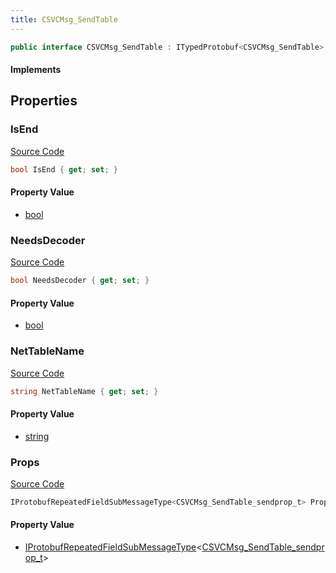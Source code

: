 ```yaml
---
title: CSVCMsg_SendTable
---
```


```csharp
public interface CSVCMsg_SendTable : ITypedProtobuf<CSVCMsg_SendTable>, INativeHandle
```

#### Implements

## Properties

### IsEnd

[Source Code](https://github.com/swiftly-solution/swiftlys2/blob/beta/managed/src/SwiftlyS2.Generated/Protobufs/Interfaces/CSVCMsg_SendTable.cs#L13)

```csharp
bool IsEnd { get; set; }
```

#### Property Value

- [bool](https://learn.microsoft.com/dotnet/api/system.boolean)

### NeedsDecoder

[Source Code](https://github.com/swiftly-solution/swiftlys2/blob/beta/managed/src/SwiftlyS2.Generated/Protobufs/Interfaces/CSVCMsg_SendTable.cs#L19)

```csharp
bool NeedsDecoder { get; set; }
```

#### Property Value

- [bool](https://learn.microsoft.com/dotnet/api/system.boolean)

### NetTableName

[Source Code](https://github.com/swiftly-solution/swiftlys2/blob/beta/managed/src/SwiftlyS2.Generated/Protobufs/Interfaces/CSVCMsg_SendTable.cs#L16)

```csharp
string NetTableName { get; set; }
```

#### Property Value

- [string](https://learn.microsoft.com/dotnet/api/system.string)

### Props

[Source Code](https://github.com/swiftly-solution/swiftlys2/blob/beta/managed/src/SwiftlyS2.Generated/Protobufs/Interfaces/CSVCMsg_SendTable.cs#L22)

```csharp
IProtobufRepeatedFieldSubMessageType<CSVCMsg_SendTable_sendprop_t> Props { get; }
```

#### Property Value

- [IProtobufRepeatedFieldSubMessageType](/docs/api/shared/netmessages/iprotobufrepeatedfieldsubmessagetype-1)<[CSVCMsg_SendTable_sendprop_t](/docs/api/shared/protobufdefinitions/csvcmsg_sendtable_sendprop_t)>

